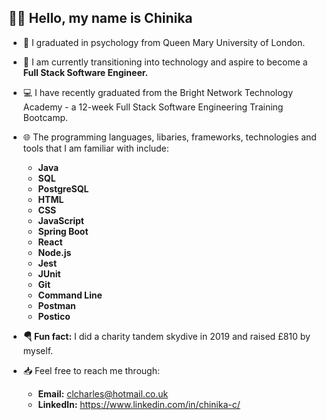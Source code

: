 ## 👋🏽 Hello, my name is Chinika


- 🧠 I graduated in psychology from Queen Mary University of London.
- 🥞 I am currently transitioning into technology and aspire to become a <b>Full Stack Software Engineer.</b> 
- 💻 I have recently graduated from the Bright Network Technology Academy - a 12-week Full Stack Software Engineering Training Bootcamp. 
- 🌐 The programming languages, libaries, frameworks, technologies and tools that I am familiar with include: 
  - <b> Java
  - SQL
  - PostgreSQL
  - HTML
  - CSS
  - JavaScript
  - Spring Boot
  - React
  - Node.js
  - Jest
  - JUnit 
  - Git
  - Command Line
  - Postman
  - Postico </b>

- <b>🪂 Fun fact:</b> I did a charity tandem skydive in 2019 and raised £810 by myself.
- 📥 Feel free to reach me through:
  - <b>Email:</b>  clcharles@hotmail.co.uk 
  - <b>LinkedIn:</b>  https://www.linkedin.com/in/chinika-c/

